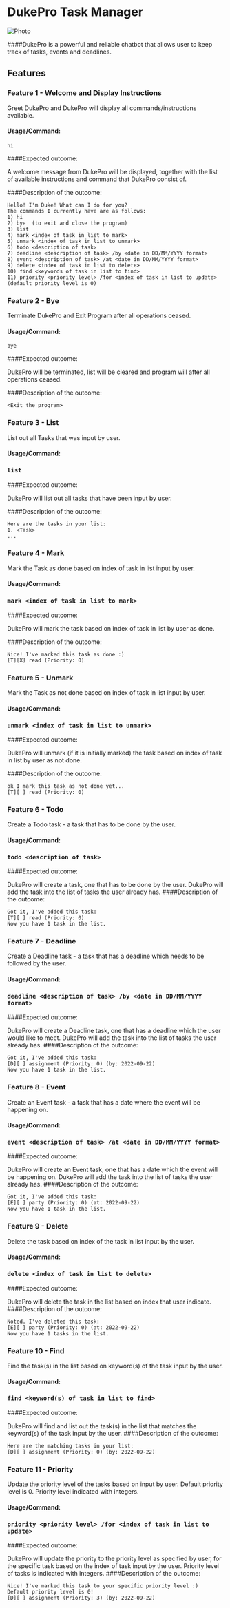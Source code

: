 # DukePro Task Manager
![Photo](Ui.png)

####DukePro is a powerful and reliable chatbot that allows user to keep track of tasks, events and deadlines.

## Features 

### Feature 1 - Welcome and Display Instructions

Greet DukePro and DukePro will display all commands/instructions available.

#### Usage/Command: 
`hi`

####Expected outcome:

A welcome message from DukePro will be displayed, together with the list of available instructions and command that DukePro consist of.

####Description of the outcome:

```
Hello! I'm Duke! What can I do for you?
The commands I currently have are as follows:
1) hi
2) bye  (to exit and close the program)
3) list
4) mark <index of task in list to mark>
5) unmark <index of task in list to unmark>
6) todo <description of task>
7) deadline <description of task> /by <date in DD/MM/YYYY format> 
8) event <description of task> /at <date in DD/MM/YYYY format> 
9) delete <index of task in list to delete> 
10) find <keywords of task in list to find> 
11) priority <priority level> /for <index of task in list to update> (default priority level is 0)
```

### Feature 2 - Bye
Terminate DukePro and Exit Program after all operations ceased.

#### Usage/Command:
`bye`

####Expected outcome:

DukePro will be terminated, list will be cleared and program will after all operations ceased.

####Description of the outcome:

```
<Exit the program>
```

### Feature 3 - List
List out all Tasks that was input by user.

#### Usage/Command:
### `list`

####Expected outcome:

DukePro will list out all tasks that have been input by user.

####Description of the outcome:

```
Here are the tasks in your list:
1. <Task>
...

```
### Feature 4 - Mark
Mark the Task as done based on index of task in list input by user.

#### Usage/Command:
### `mark <index of task in list to mark>`

####Expected outcome:

DukePro will mark the task based on index of task in list by user as done.

####Description of the outcome:

```
Nice! I've marked this task as done :)
[T][X] read (Priority: 0)
```
### Feature 5 - Unmark
Mark the Task as not done based on index of task in list input by user.

#### Usage/Command:
### `unmark <index of task in list to unmark>`

####Expected outcome:

DukePro will unmark (if it is initially marked) the task based on index of task in list by user as not done.

####Description of the outcome:

```
ok I mark this task as not done yet...
[T][ ] read (Priority: 0)
```
### Feature 6 - Todo
Create a Todo task - a task that has to be done by the user.

#### Usage/Command:
### `todo <description of task>`

####Expected outcome:

DukePro will create a task, one that has to be done by the user. DukePro will add the task into the list of tasks the user already has.
####Description of the outcome:

```
Got it, I've added this task:
[T][ ] read (Priority: 0)
Now you have 1 task in the list.
```
### Feature 7 - Deadline
Create a Deadline task - a task that has a deadline which needs to be followed by the user.

#### Usage/Command:
### `deadline <description of task> /by <date in DD/MM/YYYY format>`

####Expected outcome:

DukePro will create a Deadline task, one that has a deadline which the user would like to meet. DukePro will add the task into the list of tasks the user already has.
####Description of the outcome:

```
Got it, I've added this task:
[D][ ] assignment (Priority: 0) (by: 2022-09-22)
Now you have 1 task in the list.
```
### Feature 8 - Event
Create an Event task - a task that has a date where the event will be happening on.

#### Usage/Command:
### `event <description of task> /at <date in DD/MM/YYYY format>`

####Expected outcome:

DukePro will create an Event task, one that has a date which the event will be happening on. DukePro will add the task into the list of tasks the user already has.
####Description of the outcome:

```
Got it, I've added this task:
[E][ ] party (Priority: 0) (at: 2022-09-22)
Now you have 1 task in the list.
```
### Feature 9 - Delete
Delete the task based on index of the task in list input by the user.

#### Usage/Command:
### `delete <index of task in list to delete>`

####Expected outcome:

DukePro will delete the task in the list based on index that user indicate.
####Description of the outcome:

```
Noted. I've deleted this task:
[E][ ] party (Priority: 0) (at: 2022-09-22)
Now you have 1 tasks in the list.
```
### Feature 10 - Find
Find the task(s) in the list based on keyword(s) of the task input by the user.

#### Usage/Command:
### `find <keyword(s) of task in list to find>`

####Expected outcome:

DukePro will find and list out the task(s) in the list that matches the keyword(s) of the task input by the user.
####Description of the outcome:

```
Here are the matching tasks in your list:
[D][ ] assignment (Priority: 0) (by: 2022-09-22)
```
### Feature 11 - Priority
Update the priority level of the tasks based on input by user. Default priority level is 0. Priority level indicated with integers.

#### Usage/Command:
### `priority <priority level> /for <index of task in list to update>`

####Expected outcome:

DukePro will update the priority to the priority level as specified by user, for the specific task based on the index of task input by the user. Priority level of tasks is indicated with integers.
####Description of the outcome:

```
Nice! I've marked this task to your specific priority level :)
Default priority level is 0!
[D][ ] assignment (Priority: 3) (by: 2022-09-22)
```



